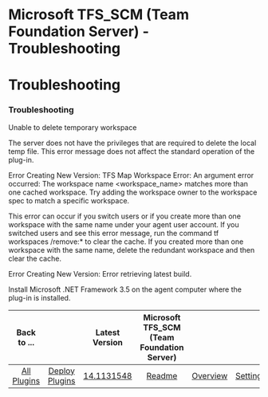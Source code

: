 
Microsoft TFS_SCM (Team Foundation Server) - Troubleshooting
============================================================

# Troubleshooting


### Troubleshooting




Unable to delete temporary workspace

The server does not have the privileges that are required to delete the local temp file. This error message does not affect the standard operation of the plug-in.

Error Creating New Version: TFS Map Workspace Error: An argument error occurred: The workspace name <workspace\_name> matches more than one cached workspace. Try adding the workspace owner to the workspace spec to match a specific workspace.

This error can occur if you switch users or if you create more than one workspace with the same name under your agent user account. If you switched users and see this error message, run the command tf workspaces /remove:\* to clear the cache. If you created more than one workspace with the same name, delete the redundant workspace and then clear the cache.

Error Creating New Version: Error retrieving latest build.

Install Microsoft .NET Framework 3.5 on the agent computer where the plug-in is installed.


|Back to ...||Latest Version|Microsoft TFS_SCM (Team Foundation Server) |||||
| :---: | :---: | :---: | :---: | :---: | :---: | :---: | :---: |
|[All Plugins](../../index.md)|[Deploy Plugins](../README.md)|[14.1131548](https://raw.githubusercontent.com/UrbanCode/IBM-UCD-PLUGINS/main/files/TFS_SCM-SourceConfig/ucd-TFS_SCM-SourceConfig-14.1131548.zip)|[Readme](README.md)|[Overview](overview.md)|[Settings](settings.md)|[Usage](usage.md)|[Downloads](downloads.md)|
